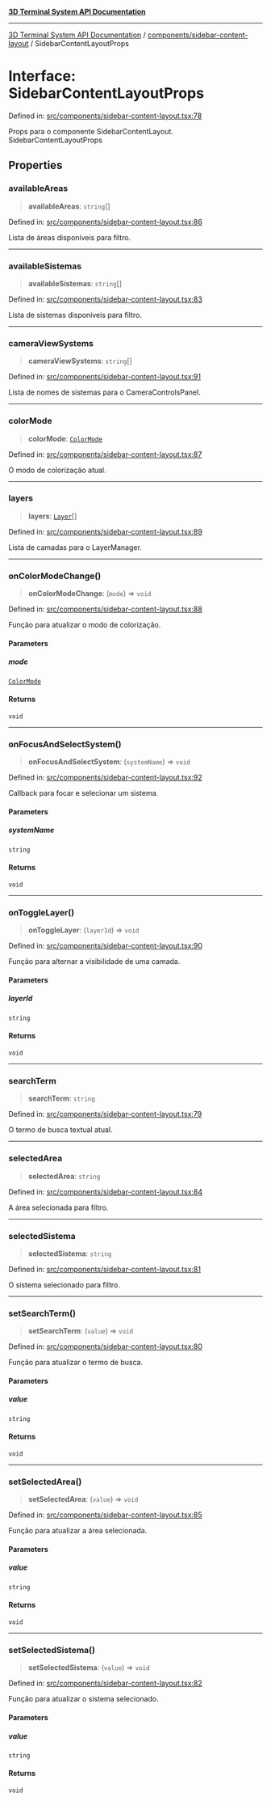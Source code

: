 [**3D Terminal System API Documentation**](../../../README.md)

***

[3D Terminal System API Documentation](../../../README.md) / [components/sidebar-content-layout](../README.md) / SidebarContentLayoutProps

# Interface: SidebarContentLayoutProps

Defined in: [src/components/sidebar-content-layout.tsx:78](https://github.com/Dicommunitas/ThreeJS_Terminal_3D/blob/bf102b883b1f46260971486ec9fa4290f009e866/src/components/sidebar-content-layout.tsx#L78)

Props para o componente SidebarContentLayout.
 SidebarContentLayoutProps

## Properties

### availableAreas

> **availableAreas**: `string`[]

Defined in: [src/components/sidebar-content-layout.tsx:86](https://github.com/Dicommunitas/ThreeJS_Terminal_3D/blob/bf102b883b1f46260971486ec9fa4290f009e866/src/components/sidebar-content-layout.tsx#L86)

Lista de áreas disponíveis para filtro.

***

### availableSistemas

> **availableSistemas**: `string`[]

Defined in: [src/components/sidebar-content-layout.tsx:83](https://github.com/Dicommunitas/ThreeJS_Terminal_3D/blob/bf102b883b1f46260971486ec9fa4290f009e866/src/components/sidebar-content-layout.tsx#L83)

Lista de sistemas disponíveis para filtro.

***

### cameraViewSystems

> **cameraViewSystems**: `string`[]

Defined in: [src/components/sidebar-content-layout.tsx:91](https://github.com/Dicommunitas/ThreeJS_Terminal_3D/blob/bf102b883b1f46260971486ec9fa4290f009e866/src/components/sidebar-content-layout.tsx#L91)

Lista de nomes de sistemas para o CameraControlsPanel.

***

### colorMode

> **colorMode**: [`ColorMode`](../../../lib/types/type-aliases/ColorMode.md)

Defined in: [src/components/sidebar-content-layout.tsx:87](https://github.com/Dicommunitas/ThreeJS_Terminal_3D/blob/bf102b883b1f46260971486ec9fa4290f009e866/src/components/sidebar-content-layout.tsx#L87)

O modo de colorização atual.

***

### layers

> **layers**: [`Layer`](../../../lib/types/interfaces/Layer.md)[]

Defined in: [src/components/sidebar-content-layout.tsx:89](https://github.com/Dicommunitas/ThreeJS_Terminal_3D/blob/bf102b883b1f46260971486ec9fa4290f009e866/src/components/sidebar-content-layout.tsx#L89)

Lista de camadas para o LayerManager.

***

### onColorModeChange()

> **onColorModeChange**: (`mode`) => `void`

Defined in: [src/components/sidebar-content-layout.tsx:88](https://github.com/Dicommunitas/ThreeJS_Terminal_3D/blob/bf102b883b1f46260971486ec9fa4290f009e866/src/components/sidebar-content-layout.tsx#L88)

Função para atualizar o modo de colorização.

#### Parameters

##### mode

[`ColorMode`](../../../lib/types/type-aliases/ColorMode.md)

#### Returns

`void`

***

### onFocusAndSelectSystem()

> **onFocusAndSelectSystem**: (`systemName`) => `void`

Defined in: [src/components/sidebar-content-layout.tsx:92](https://github.com/Dicommunitas/ThreeJS_Terminal_3D/blob/bf102b883b1f46260971486ec9fa4290f009e866/src/components/sidebar-content-layout.tsx#L92)

Callback para focar e selecionar um sistema.

#### Parameters

##### systemName

`string`

#### Returns

`void`

***

### onToggleLayer()

> **onToggleLayer**: (`layerId`) => `void`

Defined in: [src/components/sidebar-content-layout.tsx:90](https://github.com/Dicommunitas/ThreeJS_Terminal_3D/blob/bf102b883b1f46260971486ec9fa4290f009e866/src/components/sidebar-content-layout.tsx#L90)

Função para alternar a visibilidade de uma camada.

#### Parameters

##### layerId

`string`

#### Returns

`void`

***

### searchTerm

> **searchTerm**: `string`

Defined in: [src/components/sidebar-content-layout.tsx:79](https://github.com/Dicommunitas/ThreeJS_Terminal_3D/blob/bf102b883b1f46260971486ec9fa4290f009e866/src/components/sidebar-content-layout.tsx#L79)

O termo de busca textual atual.

***

### selectedArea

> **selectedArea**: `string`

Defined in: [src/components/sidebar-content-layout.tsx:84](https://github.com/Dicommunitas/ThreeJS_Terminal_3D/blob/bf102b883b1f46260971486ec9fa4290f009e866/src/components/sidebar-content-layout.tsx#L84)

A área selecionada para filtro.

***

### selectedSistema

> **selectedSistema**: `string`

Defined in: [src/components/sidebar-content-layout.tsx:81](https://github.com/Dicommunitas/ThreeJS_Terminal_3D/blob/bf102b883b1f46260971486ec9fa4290f009e866/src/components/sidebar-content-layout.tsx#L81)

O sistema selecionado para filtro.

***

### setSearchTerm()

> **setSearchTerm**: (`value`) => `void`

Defined in: [src/components/sidebar-content-layout.tsx:80](https://github.com/Dicommunitas/ThreeJS_Terminal_3D/blob/bf102b883b1f46260971486ec9fa4290f009e866/src/components/sidebar-content-layout.tsx#L80)

Função para atualizar o termo de busca.

#### Parameters

##### value

`string`

#### Returns

`void`

***

### setSelectedArea()

> **setSelectedArea**: (`value`) => `void`

Defined in: [src/components/sidebar-content-layout.tsx:85](https://github.com/Dicommunitas/ThreeJS_Terminal_3D/blob/bf102b883b1f46260971486ec9fa4290f009e866/src/components/sidebar-content-layout.tsx#L85)

Função para atualizar a área selecionada.

#### Parameters

##### value

`string`

#### Returns

`void`

***

### setSelectedSistema()

> **setSelectedSistema**: (`value`) => `void`

Defined in: [src/components/sidebar-content-layout.tsx:82](https://github.com/Dicommunitas/ThreeJS_Terminal_3D/blob/bf102b883b1f46260971486ec9fa4290f009e866/src/components/sidebar-content-layout.tsx#L82)

Função para atualizar o sistema selecionado.

#### Parameters

##### value

`string`

#### Returns

`void`
